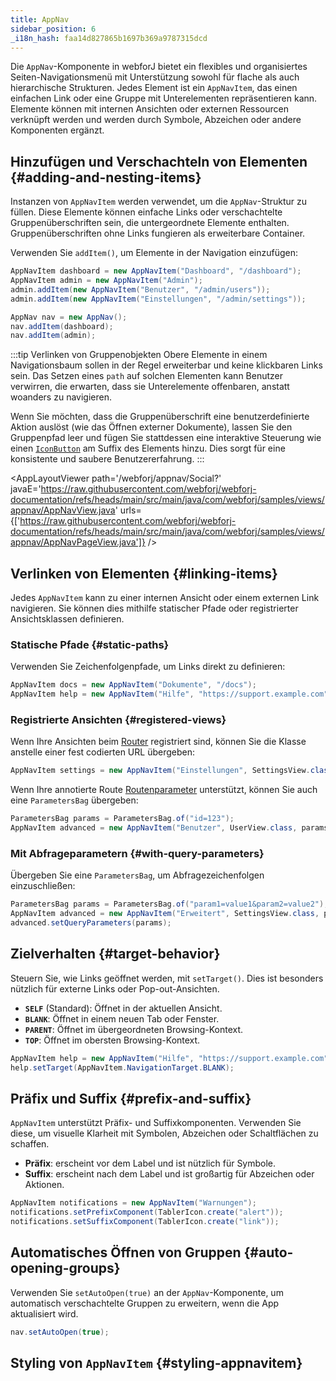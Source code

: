 ```yaml
---
title: AppNav
sidebar_position: 6
_i18n_hash: faa14d827865b1697b369a9787315dcd
---
```

<DocChip chip="shadow" />
<DocChip chip="name" label="dwc-app-nav" />
<DocChip chip="name" label="dwc-app-nav-item" />
<DocChip chip='since' label='24.12' />
<JavadocLink type="appnav" location="com/webforj/component/appnav/AppNav" top='true'/> 

Die `AppNav`-Komponente in webforJ bietet ein flexibles und organisiertes Seiten-Navigationsmenü mit Unterstützung sowohl für flache als auch hierarchische Strukturen. Jedes Element ist ein `AppNavItem`, das einen einfachen Link oder eine Gruppe mit Unterelementen repräsentieren kann. Elemente können mit internen Ansichten oder externen Ressourcen verknüpft werden und werden durch Symbole, Abzeichen oder andere Komponenten ergänzt.

## Hinzufügen und Verschachteln von Elementen {#adding-and-nesting-items}

Instanzen von `AppNavItem` werden verwendet, um die `AppNav`-Struktur zu füllen. Diese Elemente können einfache Links oder verschachtelte Gruppenüberschriften sein, die untergeordnete Elemente enthalten. Gruppenüberschriften ohne Links fungieren als erweiterbare Container.

Verwenden Sie `addItem()`, um Elemente in der Navigation einzufügen:

```java
AppNavItem dashboard = new AppNavItem("Dashboard", "/dashboard");
AppNavItem admin = new AppNavItem("Admin");
admin.addItem(new AppNavItem("Benutzer", "/admin/users"));
admin.addItem(new AppNavItem("Einstellungen", "/admin/settings"));

AppNav nav = new AppNav();
nav.addItem(dashboard);
nav.addItem(admin);
```

:::tip Verlinken von Gruppenobjekten
Obere Elemente in einem Navigationsbaum sollen in der Regel erweiterbar und keine klickbaren Links sein. Das Setzen eines `path` auf solchen Elementen kann Benutzer verwirren, die erwarten, dass sie Unterelemente offenbaren, anstatt woanders zu navigieren.

Wenn Sie möchten, dass die Gruppenüberschrift eine benutzerdefinierte Aktion auslöst (wie das Öffnen externer Dokumente), lassen Sie den Gruppenpfad leer und fügen Sie stattdessen eine interaktive Steuerung wie einen [`IconButton`](./icon#icon-buttons) am Suffix des Elements hinzu. Dies sorgt für eine konsistente und saubere Benutzererfahrung.
:::

<!--vale off-->
<AppLayoutViewer 
path='/webforj/appnav/Social?'  
javaE='https://raw.githubusercontent.com/webforj/webforj-documentation/refs/heads/main/src/main/java/com/webforj/samples/views/appnav/AppNavView.java'
urls={['https://raw.githubusercontent.com/webforj/webforj-documentation/refs/heads/main/src/main/java/com/webforj/samples/views/appnav/AppNavPageView.java']}
/>
<!--vale on-->

## Verlinken von Elementen {#linking-items}

Jedes `AppNavItem` kann zu einer internen Ansicht oder einem externen Link navigieren. Sie können dies mithilfe statischer Pfade oder registrierter Ansichtsklassen definieren.

### Statische Pfade {#static-paths}

Verwenden Sie Zeichenfolgenpfade, um Links direkt zu definieren:

```java
AppNavItem docs = new AppNavItem("Dokumente", "/docs");
AppNavItem help = new AppNavItem("Hilfe", "https://support.example.com");
```

### Registrierte Ansichten {#registered-views}

Wenn Ihre Ansichten beim [Router](../routing/overview) registriert sind, können Sie die Klasse anstelle einer fest codierten URL übergeben:

```java
AppNavItem settings = new AppNavItem("Einstellungen", SettingsView.class);
```

Wenn Ihre annotierte Route [Routenparameter](../routing/route-patterns#named-parameters) unterstützt, können Sie auch eine `ParametersBag` übergeben:

```java
ParametersBag params = ParametersBag.of("id=123");
AppNavItem advanced = new AppNavItem("Benutzer", UserView.class, params);
```

### Mit Abfrageparametern {#with-query-parameters}

Übergeben Sie eine `ParametersBag`, um Abfragezeichenfolgen einzuschließen:

```java
ParametersBag params = ParametersBag.of("param1=value1&param2=value2");
AppNavItem advanced = new AppNavItem("Erweitert", SettingsView.class, params);
advanced.setQueryParameters(params);
```

## Zielverhalten {#target-behavior}

Steuern Sie, wie Links geöffnet werden, mit `setTarget()`. Dies ist besonders nützlich für externe Links oder Pop-out-Ansichten.

- **`SELF`** (Standard): Öffnet in der aktuellen Ansicht.
- **`BLANK`**: Öffnet in einem neuen Tab oder Fenster.
- **`PARENT`**: Öffnet im übergeordneten Browsing-Kontext.
- **`TOP`**: Öffnet im obersten Browsing-Kontext.

```java
AppNavItem help = new AppNavItem("Hilfe", "https://support.example.com");
help.setTarget(AppNavItem.NavigationTarget.BLANK);
```

## Präfix und Suffix {#prefix-and-suffix}

`AppNavItem` unterstützt Präfix- und Suffixkomponenten. Verwenden Sie diese, um visuelle Klarheit mit Symbolen, Abzeichen oder Schaltflächen zu schaffen.

- **Präfix**: erscheint vor dem Label und ist nützlich für Symbole.
- **Suffix**: erscheint nach dem Label und ist großartig für Abzeichen oder Aktionen.

```java
AppNavItem notifications = new AppNavItem("Warnungen");
notifications.setPrefixComponent(TablerIcon.create("alert"));
notifications.setSuffixComponent(TablerIcon.create("link"));
```

## Automatisches Öffnen von Gruppen {#auto-opening-groups}

Verwenden Sie `setAutoOpen(true)` an der `AppNav`-Komponente, um automatisch verschachtelte Gruppen zu erweitern, wenn die App aktualisiert wird.

```java
nav.setAutoOpen(true);
```

## Styling von `AppNavItem` {#styling-appnavitem}

<TableBuilder name="AppNavItem" />
